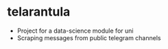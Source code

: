 # telarantula

* Project for a data-science module for uni
* Scraping messages from public telegram channels
